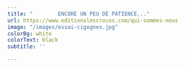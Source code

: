 ```yaml
---
title: "        ENCORE UN PEU DE PATIENCE..."
url: https://www.editionslescrocos.com/qui-sommes-nous
image: "/images/essai-cigognes.jpg"
colorBg: white
colorText: black
subtitle: ''

---
```

